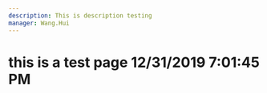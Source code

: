 ```yaml
---
description: This is description testing
manager: Wang.Hui
---
```

# this is a test page 12/31/2019 7:01:45 PM